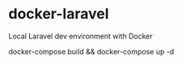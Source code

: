 # docker-laravel
Local Laravel dev environment with Docker

docker-compose build && docker-compose up -d